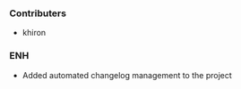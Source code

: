 <!--
A new scriv changelog fragment.

Uncomment the section that is right (remove the HTML comment wrapper).
-->

### Contributers

-   khiron

### ENH

-   Added automated changelog management to the project

